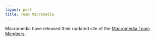 ```yaml
---
layout: post
title: Team Macromedia
---
```


Macromedia have released their updated site of the <a href="http://www.macromedia.com/support/forums/team_macromedia/index.html" title="macromedia team members">Macromedia Team Members</a>.